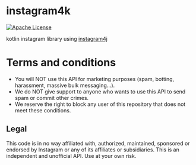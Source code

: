 # instagram4k
[![Apache License](http://img.shields.io/badge/license-ASL-blue.svg)](https://github.com/brunocvcunha/instagram4j/blob/master/LICENSE)

kotlin instagram library using [instagram4j](https://github.com/brunocvcunha/instagram4j)

# Terms and conditions

- You will NOT use this API for marketing purposes (spam, botting, harassment, massive bulk messaging...).
- We do NOT give support to anyone who wants to use this API to send spam or commit other crimes.
- We reserve the right to block any user of this repository that does not meet these conditions.

## Legal

This code is in no way affiliated with, authorized, maintained, sponsored or endorsed by Instagram or any of its affiliates or subsidiaries. This is an independent and unofficial API. Use at your own risk.
